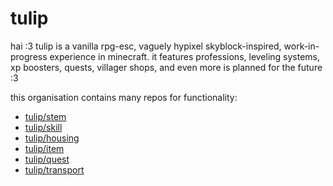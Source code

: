 # tulip

hai :3 tulip is a vanilla rpg-esc, vaguely hypixel skyblock-inspired, work-in-progress experience in minecraft. it features professions, leveling systems, xp boosters, quests, villager shops, and even more is planned for the future :3

this organisation contains many repos for functionality:
- [tulip/stem](https://github.com/tulip-mc/stem)
- [tulip/skill](https://github.com/tulip-mc/skill)
- [tulip/housing](https://github.com/tulip-mc/housing)
- [tulip/item](https://github.com/tulip-mc/item)
- [tulip/quest](https://github.com/tulip-mc/quest)
- [tulip/transport](https://github.com/tulip-mc/transport)
